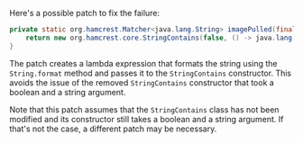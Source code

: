 Here's a possible patch to fix the failure:
```java
private static org.hamcrest.Matcher<java.lang.String> imagePulled(final java.lang.String image) {
    return new org.hamcrest.core.StringContains(false, () -> java.lang.String.format("Status: Downloaded newer image for %s", image));
}
```
The patch creates a lambda expression that formats the string using the `String.format` method and passes it to the `StringContains` constructor. This avoids the issue of the removed `StringContains` constructor that took a boolean and a string argument.

Note that this patch assumes that the `StringContains` class has not been modified and its constructor still takes a boolean and a string argument. If that's not the case, a different patch may be necessary.